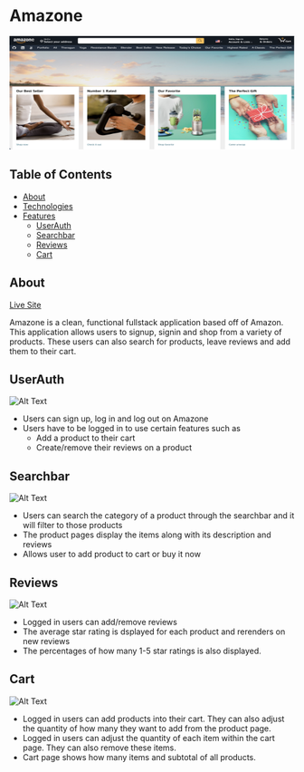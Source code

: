 # Amazone
<img src="/app/assets/images/homepage.png" width="620" height="200" />

## Table of Contents
* [About](#About)
* [Technologies](#Technologies)
* [Features](#Features)
    * [UserAuth](#UserAuth)
    * [Searchbar](#Searchbar)
    * [Reviews](#Reviews)
    * [Cart](#Cart)


## About
[Live Site](https://amazonee.herokuapp.com/#/)

Amazone is a clean, functional fullstack application based off of Amazon. This application allows users to signup, signin and shop from a variety of products. These users can also search for products, leave reviews and add them to their cart.

## UserAuth
![Alt Text](https://media.giphy.com/media/HWOW0OIYsE7Zz0yx8W/giphy.gif)

* Users can sign up, log in and log out on Amazone
* Users have to be logged in to use certain features such as
   * Add a product to their cart
   * Create/remove their reviews on a product

## Searchbar
![Alt Text](https://media.giphy.com/media/B02iDFF4jwjPVinZdK/giphy.gif)
* Users can search the category of a product through the searchbar and it will filter to those products
* The product pages display the items along with its description and reviews
* Allows user to add product to cart or buy it now

## Reviews
![Alt Text](https://media.giphy.com/media/1Dot2JZ7vj3OgRmg7u/giphy.gif)
* Logged in users can add/remove reviews
* The average star rating is dsplayed for each product and rerenders on new reviews
* The percentages of how many 1-5 star ratings is also displayed. 

## Cart
![Alt Text](https://media.giphy.com/media/2GWTfIxItnqM8RmbTp/giphy.gif)
* Logged in users can add products into their cart. They can also adjust the quantity of how many they want to add from the product page.
* Logged in users can adjust the quantity of each item within the cart page. They can also remove these items.
* Cart page shows how many items and subtotal of all products.
